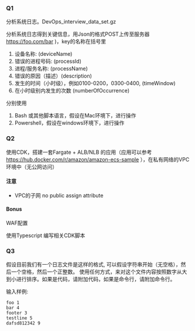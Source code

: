 ### Q1

分析系统日志。DevOps_interview_data_set.gz

分析系统日志得到关键信息，用Json的格式POST上传至服务器 https://foo.com/bar )，key的名称在括号里

1. 设备名称: (deviceName)
2. 错误的进程号码: (processId)
3. 进程/服务名称: (processName)
3. 错误的原因（描述）(description)
4. 发生的时间（小时级），例如0100-0200，0300-0400, (timeWindow)
4. 在小时级别内发生的次数 (numberOfOccurrence)

分别使用

1. Bash 或其他脚本语言，假设在Mac环境下，进行操作
2. Powershell，假设在windows环境下，进行操作

### Q2

使用CDK，搭建一套Fargate + ALB/NLB 的应用（应用可以参考 https://hub.docker.com/r/amazon/amazon-ecs-sample ），在私有网络的VPC环境中（无公网访问）

#### 注意
- VPC的子网 no public assign attribute

#### Bonus
WAF配置

使用Typescript 编写相关CDK脚本


### Q3

假设目前我们有一个日志文件是这样的格式, 可以假设字符串开始（无空格），然后一个空格，然后一个正整数。
使用任何方式，来对这个文件内容按照数字从大到小进行排序。如果是代码，请附加代码，如果是命令行，请附加命令行。


输入样例:

```
foo 1 
bar 4 
footer 3 
testline 5 
dafsd812342 9
```
